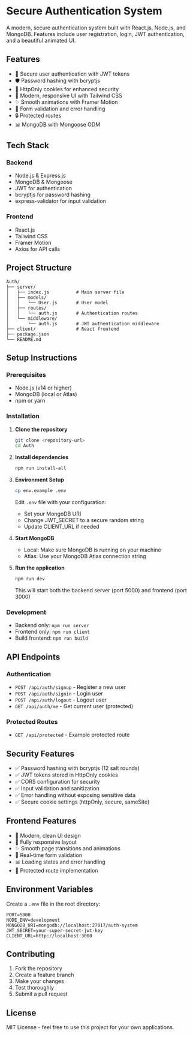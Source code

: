 # Secure Authentication System

A modern, secure authentication system built with React.js, Node.js, and MongoDB. Features include user registration, login, JWT authentication, and a beautiful animated UI.

## Features

- 🔐 Secure user authentication with JWT tokens
- 🛡️ Password hashing with bcryptjs
- 🍪 HttpOnly cookies for enhanced security
- 📱 Modern, responsive UI with Tailwind CSS
- ✨ Smooth animations with Framer Motion
- 🎯 Form validation and error handling
- 🔒 Protected routes
- 📊 MongoDB with Mongoose ODM

## Tech Stack

### Backend
- Node.js & Express.js
- MongoDB & Mongoose
- JWT for authentication
- bcryptjs for password hashing
- express-validator for input validation

### Frontend
- React.js
- Tailwind CSS
- Framer Motion
- Axios for API calls

## Project Structure

```
Auth/
├── server/
│   ├── index.js          # Main server file
│   ├── models/
│   │   └── User.js       # User model
│   ├── routes/
│   │   └── auth.js       # Authentication routes
│   └── middleware/
│       └── auth.js       # JWT authentication middleware
├── client/               # React frontend
├── package.json
└── README.md
```

## Setup Instructions

### Prerequisites
- Node.js (v14 or higher)
- MongoDB (local or Atlas)
- npm or yarn

### Installation

1. **Clone the repository**
   ```bash
   git clone <repository-url>
   cd Auth
   ```

2. **Install dependencies**
   ```bash
   npm run install-all
   ```

3. **Environment Setup**
   ```bash
   cp env.example .env
   ```
   Edit `.env` file with your configuration:
   - Set your MongoDB URI
   - Change JWT_SECRET to a secure random string
   - Update CLIENT_URL if needed

4. **Start MongoDB**
   - Local: Make sure MongoDB is running on your machine
   - Atlas: Use your MongoDB Atlas connection string

5. **Run the application**
   ```bash
   npm run dev
   ```
   This will start both the backend server (port 5000) and frontend (port 3000)

### Development

- Backend only: `npm run server`
- Frontend only: `npm run client`
- Build frontend: `npm run build`

## API Endpoints

### Authentication
- `POST /api/auth/signup` - Register a new user
- `POST /api/auth/signin` - Login user
- `POST /api/auth/logout` - Logout user
- `GET /api/auth/me` - Get current user (protected)

### Protected Routes
- `GET /api/protected` - Example protected route

## Security Features

- ✅ Password hashing with bcryptjs (12 salt rounds)
- ✅ JWT tokens stored in HttpOnly cookies
- ✅ CORS configuration for security
- ✅ Input validation and sanitization
- ✅ Error handling without exposing sensitive data
- ✅ Secure cookie settings (httpOnly, secure, sameSite)

## Frontend Features

- 🎨 Modern, clean UI design
- 📱 Fully responsive layout
- ✨ Smooth page transitions and animations
- 🔄 Real-time form validation
- 📊 Loading states and error handling
- 🎯 Protected route implementation

## Environment Variables

Create a `.env` file in the root directory:

```env
PORT=5000
NODE_ENV=development
MONGODB_URI=mongodb://localhost:27017/auth-system
JWT_SECRET=your-super-secret-jwt-key
CLIENT_URL=http://localhost:3000
```

## Contributing

1. Fork the repository
2. Create a feature branch
3. Make your changes
4. Test thoroughly
5. Submit a pull request

## License

MIT License - feel free to use this project for your own applications. 